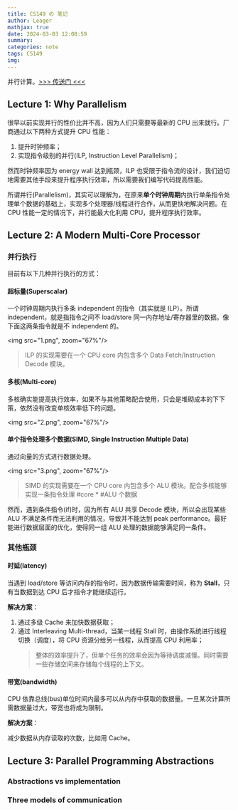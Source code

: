 ```yaml
---
title: CS149 の 笔记
author: Leager
mathjax: true
date: 2024-03-03 12:08:59
summary:
categories: note
tags: CS149
img:
---
```


并行计算。[>>> 传送门 <<<](https://gfxcourses.stanford.edu/cs149/fall23)

<!--more-->

## Lecture 1: Why Parallelism

很早以前实现并行的性价比并不高，因为人们只需要等最新的 CPU 出来就行。厂商通过以下两种方式提升 CPU 性能：

1. 提升时钟频率；
2. 实现指令级别的并行(ILP, Instruction Level Parallelism)；

然而时钟频率因为 energy wall 达到瓶颈，ILP 也受限于指令流的设计，我们迫切地需要其他手段来提升程序执行效率，所以需要我们编写代码提高性能。

所谓并行(Parallelism)，其实可以理解为，在原来**单个时钟周期**内执行单条指令处理单个数据的基础上，实现多个处理器/线程进行合作，从而更快地解决问题。在 CPU 性能一定的情况下，并行能最大化利用 CPU，提升程序执行效率。

## Lecture 2: A Modern Multi-Core Processor

### 并行执行

目前有以下几种并行执行的方式：

#### 超标量(Superscalar)

一个时钟周期内执行多条 independent 的指令（其实就是 ILP）。所谓 independent，就是指指令之间不 load/store 同一内存地址/寄存器里的数据。像下面这两条指令就是不 independent 的。

<img src="1.png", zoom="67%"/>

> ILP 的实现需要在一个 CPU core 内包含多个 Data Fetch/Instruction Decode 模块。

#### 多核(Multi-core)

多核确实能提高执行效率，如果不与其他策略配合使用，只会是堆砌成本的下下策，依然没有改变单核效率低下的问题。

<img src="2.png", zoom="67%"/>

#### 单个指令处理多个数据(SIMD, Single Instruction Multiple Data)

通过向量的方式进行数据处理。

<img src="3.png", zoom="67%"/>

> SIMD 的实现需要在一个 CPU core 内包含多个 ALU 模块。配合多核能够实现一条指令处理 #core * #ALU 个数据

然而，遇到条件指令(if)时，因为所有 ALU 共享 Decode 模块，所以会出现某些 ALU 不满足条件而无法利用的情况，导致并不能达到 peak performance。最好能进行数据层面的优化，使得同一组 ALU 处理的数据能够满足同一条件。

### 其他瓶颈

#### 时延(latency)

当遇到 load/store 等访问内存的指令时，因为数据传输需要时间，称为 **Stall**，只有当数据到达 CPU 后才指令才能继续运行。

**解决方案**：

1. 通过多级 Cache 来加快数据获取；
2. 通过 Interleaving Multi-thread，当某一线程 Stall 时，由操作系统进行线程切换（调度），将 CPU 资源分给另一线程，从而提高 CPU 利用率；
   > 整体的效率提升了，但单个任务的效率会因为等待调度减慢。同时需要一些存储空间来存储每个线程的上下文。

#### 带宽(bandwidth)

CPU 依靠总线(bus)单位时间内最多可以从内存中获取的数据量。一旦某次计算所需数据量过大，带宽也将成为限制。

**解决方案**：

减少数据从内存读取的次数，比如用 Cache。

## Lecture 3: Parallel Programming Abstractions

### Abstractions vs implementation

### Three models of communication